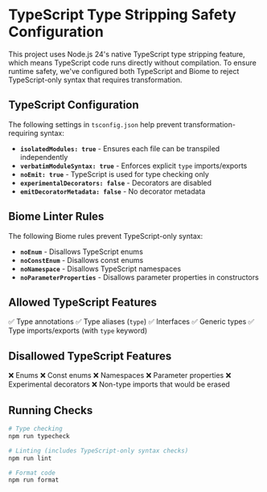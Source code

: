 # TypeScript Type Stripping Safety Configuration

This project uses Node.js 24's native TypeScript type stripping feature, which means TypeScript code runs directly without compilation. To ensure runtime safety, we've configured both TypeScript and Biome to reject TypeScript-only syntax that requires transformation.

## TypeScript Configuration

The following settings in `tsconfig.json` help prevent transformation-requiring syntax:

- **`isolatedModules: true`** - Ensures each file can be transpiled independently
- **`verbatimModuleSyntax: true`** - Enforces explicit `type` imports/exports
- **`noEmit: true`** - TypeScript is used for type checking only
- **`experimentalDecorators: false`** - Decorators are disabled
- **`emitDecoratorMetadata: false`** - No decorator metadata

## Biome Linter Rules

The following Biome rules prevent TypeScript-only syntax:

- **`noEnum`** - Disallows TypeScript enums
- **`noConstEnum`** - Disallows const enums
- **`noNamespace`** - Disallows TypeScript namespaces
- **`noParameterProperties`** - Disallows parameter properties in constructors

## Allowed TypeScript Features

✅ Type annotations
✅ Type aliases (`type`)
✅ Interfaces
✅ Generic types
✅ Type imports/exports (with `type` keyword)

## Disallowed TypeScript Features

❌ Enums
❌ Const enums
❌ Namespaces
❌ Parameter properties
❌ Experimental decorators
❌ Non-type imports that would be erased

## Running Checks

```bash
# Type checking
npm run typecheck

# Linting (includes TypeScript-only syntax checks)
npm run lint

# Format code
npm run format
```